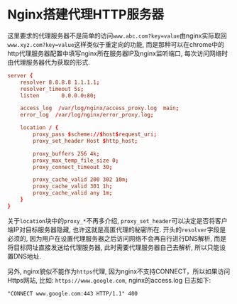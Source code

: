 # Nginx搭建代理HTTP服务器

这里要求的代理服务器不是简单的访问`www.abc.com?key=value`由nginx实际取回`www.xyz.com?key=value`这样类似于重定向的功能, 而是那种可以在chrome中的http代理服务器配置中填写nginx所在服务器IP及nginx监听端口, 每次访问网络时由代理服务器代为获取的形式.

```conf
server {
    resolver 8.8.8.8 1.1.1.1;
    resolver_timeout 5s;
    listen       0.0.0.0:80;

    access_log  /var/log/nginx/access_proxy.log  main;
    error_log  /var/log/nginx/error_proxy.log;

    location / {
        proxy_pass $scheme://$host$request_uri;
        proxy_set_header Host $http_host;

        proxy_buffers 256 4k;
        proxy_max_temp_file_size 0;
        proxy_connect_timeout 30;

        proxy_cache_valid 200 302 10m;
        proxy_cache_valid 301 1h;
        proxy_cache_valid any 1m;
    }
}
```

关于`location`块中的`proxy_*`不再多介绍, `proxy_set_header`可以决定是否将客户端IP对目标服务器隐藏, 也许这就是高匿代理的秘密所在. 开头的`resolver`字段是必须的, 因为用户在设置代理服务器之后访问网络不会再自行进行DNS解析, 而是将目标网址直接发送给代理服务器, 此时需要代理服务器自己去解析, 所以只能设置DNS地址.

另外, nginx貌似不能作为`https`代理, 因为nginx不支持CONNECT，所以如果访问Https网站, 比如: `https://www.google.com`, nginx的access.log 日志如下:

```log
"CONNECT www.google.com:443 HTTP/1.1" 400
```
